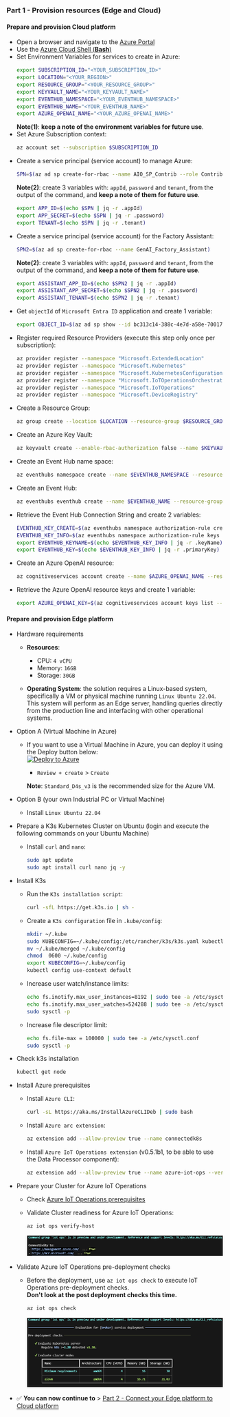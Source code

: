 ### Part 1 - Provision resources (Edge and Cloud)

#### Prepare and provision Cloud platform
   - Open a browser and navigate to the [Azure Portal](https://portal.azure.com/)
   - Use the [Azure Cloud Shell (**Bash**)](https://learn.microsoft.com/en-us/azure/cloud-shell/get-started/ephemeral?tabs=azurecli#start-cloud-shell)
   - Set Environment Variables for services to create in Azure:
     ```bash
     export SUBSCRIPTION_ID="<YOUR_SUBSCRIPTION_ID>"
     export LOCATION="<YOUR_REGION>"
     export RESOURCE_GROUP="<YOUR_RESOURCE_GROUP>"
     export KEYVAULT_NAME="<YOUR_KEYVAULT_NAME>"
     export EVENTHUB_NAMESPACE="<YOUR_EVENTHUB_NAMESPACE>"
     export EVENTHUB_NAME="<YOUR_EVENTHUB_NAME>"
     export AZURE_OPENAI_NAME="<YOUR_AZURE_OPENAI_NAME>"
     ```
     **Note(1)**: **keep a note of the environment variables for future use**.
   - Set Azure Subscription context:
     ```bash
     az account set --subscription $SUBSCRIPTION_ID
     ```
   - Create a service principal (service account) to manage Azure:
     ```bash
     SPN=$(az ad sp create-for-rbac --name AIO_SP_Contrib --role Contributor --scopes /subscriptions/$SUBSCRIPTION_ID)
     ```
      **Note(2)**: create 3 variables with: `appId`, `password` and `tenant`, from the output of the command, and **keep a note of them for future use**.
     ```bash
     export APP_ID=$(echo $SPN | jq -r .appId)
     export APP_SECRET=$(echo $SPN | jq -r .password)
     export TENANT=$(echo $SPN | jq -r .tenant)
     ```
   - Create a service principal (service account) for the Factory Assistant:
     ```bash
     SPN2=$(az ad sp create-for-rbac --name GenAI_Factory_Assistant)
     ```
      **Note(2)**: create 3 variables with: `appId`, `password` and `tenant`, from the output of the command, and **keep a note of them for future use**.
     ```bash
     export ASSISTANT_APP_ID=$(echo $SPN2 | jq -r .appId)
     export ASSISTANT_APP_SECRET=$(echo $SPN2 | jq -r .password)
     export ASSISTANT_TENANT=$(echo $SPN2 | jq -r .tenant)
     ```
   - Get `objectId` of `Microsoft Entra ID` application and create 1 variable:
     ```bash
     export OBJECT_ID=$(az ad sp show --id bc313c14-388c-4e7d-a58e-70017303ee3b --query id --output tsv)
     ```
   - Register required Resource Providers (execute this step only once per subscription):
     ```bash
     az provider register --namespace "Microsoft.ExtendedLocation"
     az provider register --namespace "Microsoft.Kubernetes"
     az provider register --namespace "Microsoft.KubernetesConfiguration"
     az provider register --namespace "Microsoft.IoTOperationsOrchestrator"
     az provider register --namespace "Microsoft.IoTOperations"
     az provider register --namespace "Microsoft.DeviceRegistry"
     ```
   - Create a Resource Group:
     ```bash
     az group create --location $LOCATION --resource-group $RESOURCE_GROUP --subscription $SUBSCRIPTION_ID
     ```
   - Create an Azure Key Vault:
     ```bash
     az keyvault create --enable-rbac-authorization false --name $KEYVAULT_NAME --resource-group $RESOURCE_GROUP
     ```
   - Create an Event Hub name space:
     ```bash
     az eventhubs namespace create --name $EVENTHUB_NAMESPACE --resource-group $RESOURCE_GROUP --location $LOCATION
     ```
   - Create an Event Hub:
     ```bash
     az eventhubs eventhub create --name $EVENTHUB_NAME --resource-group $RESOURCE_GROUP --namespace-name $EVENTHUB_NAMESPACE
     ```
   - Retrieve the Event Hub Connection String and create 2 variables:
     ```bash
     EVENTHUB_KEY_CREATE=$(az eventhubs namespace authorization-rule create --resource-group $RESOURCE_GROUP --namespace-name $EVENTHUB_NAMESPACE --name Listen --rights Listen)
     EVENTHUB_KEY_INFO=$(az eventhubs namespace authorization-rule keys list --resource-group $RESOURCE_GROUP --namespace-name $EVENTHUB_NAMESPACE --name Listen)
     export EVENTHUB_KEYNAME=$(echo $EVENTHUB_KEY_INFO | jq -r .keyName)
     export EVENTHUB_KEY=$(echo $EVENTHUB_KEY_INFO | jq -r .primaryKey)
     ```
   - Create an Azure OpenAI resource:
     ```bash
     az cognitiveservices account create --name $AZURE_OPENAI_NAME --resource-group $RESOURCE_GROUP --location eastus --kind OpenAI --sku s0 --subscription $SUBSCRIPTION_ID
     ```
   - Retrieve the Azure OpenAI resource keys and create 1 variable:
     ```bash
     export AZURE_OPENAI_KEY=$(az cognitiveservices account keys list --name $AZURE_OPENAI_NAME --resource-group $RESOURCE_GROUP --query key1 --output tsv)
     ```
#### Prepare and provision Edge platform

- Hardware requirements
  - **Resources**: 
      - CPU: `4 vCPU`
      - Memory: `16GB`
      - Storage: `30GB`

  - **Operating System**: the solution requires a Linux-based system, specifically a VM or physical machine running `Linux Ubuntu 22.04`. This system will perform as an Edge server, handling queries directly from the production line and interfacing with other operational systems.

- Option A (Virtual Machine in Azure)
   - If you want to use a Virtual Machine in Azure, you can deploy it using the Deploy button below:  
      [![Deploy to Azure](https://aka.ms/deploytoazurebutton)](https://portal.azure.com/#create/Microsoft.Template/uri/https%3A%2F%2Fraw.githubusercontent.com%2Fchriscrcodes%2Fsmart-factory%2Frefs%2Fheads%2Fmain%2Fartifacts%2Ftemplates%2Fvm%2Fazuredeploy.json)
      - `Review + create` > `Create`

      **Note**: `Standard_D4s_v3` is the recommended size for the Azure VM.

- Option B (your own Industrial PC or Virtual Machine)
  - Install `Linux Ubuntu 22.04`

- Prepare a K3s Kubernetes Cluster on Ubuntu (login and execute the following commands on your Ubuntu Machine)
   - Install `curl` and `nano`:
     ```bash
     sudo apt update
     sudo apt install curl nano jq -y
     ```
- Install K3s
   - Run the `K3s installation script`:
     ```bash
     curl -sfL https://get.k3s.io | sh -
     ```
   - Create a `K3s configuration` file in `.kube/config`:
     ```bash
     mkdir ~/.kube
     sudo KUBECONFIG=~/.kube/config:/etc/rancher/k3s/k3s.yaml kubectl config view --flatten > ~/.kube/merged
     mv ~/.kube/merged ~/.kube/config
     chmod  0600 ~/.kube/config
     export KUBECONFIG=~/.kube/config
     kubectl config use-context default
     ```
   - Increase user watch/instance limits:
     ```bash
     echo fs.inotify.max_user_instances=8192 | sudo tee -a /etc/sysctl.conf
     echo fs.inotify.max_user_watches=524288 | sudo tee -a /etc/sysctl.conf
     sudo sysctl -p
     ```
   - Increase file descriptor limit:
     ```bash
     echo fs.file-max = 100000 | sudo tee -a /etc/sysctl.conf
     sudo sysctl -p
     ```
- Check k3s installation
  ```bash
  kubectl get node
  ```
- Install Azure prerequisites
  - Install `Azure CLI`:
    ```bash
    curl -sL https://aka.ms/InstallAzureCLIDeb | sudo bash
    ```
  - Install `Azure arc extension`:
    ```bash
    az extension add --allow-preview true --name connectedk8s
    ```
  - Install `Azure IoT Operations extension` (v0.5.1b1, to be able to use the Data Processor component):
    ```bash
    az extension add --allow-preview true --name azure-iot-ops --version 0.5.1b1
    ```

- Prepare your Cluster for Azure IoT Operations
   - Check [Azure IoT Operations prerequisites](https://learn.microsoft.com/en-us/azure/iot-operations/deploy-iot-ops/howto-deploy-iot-operations?tabs=cli#prerequisites)

   - Validate Cluster readiness for Azure IoT Operations:
     ```bash
     az iot ops verify-host     
     ```

      ![az-iot-ops-verify-host](./artifacts/media/az-iot-ops-verify-host.png "az-iot-ops-verify-host")

- Validate Azure IoT Operations pre-deployment checks  
    - Before the deployment, use `az iot ops check` to execute IoT Operations pre-deployment checks.  
    **Don't look at the post deployment checks this time.**
      ```bash
      az iot ops check
      ```

      ![az-iot-ops-check-pre](./artifacts/media/az-iot-ops-check-pre.png "az-iot-ops-check-pre")
      
- ✅ **You can now continue to** > [Part 2 - Connect your Edge platform to Cloud platform](./INSTALL-2.md)